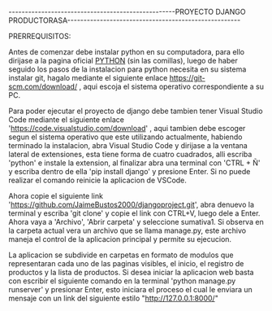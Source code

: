 ---------------------------------------------------PROYECTO DJANGO PRODUCTORASA-----------------------------------------------------

PRERREQUISITOS:

Antes de comenzar debe instalar python en su computadora, para ello dirijase a la pagina oficial [PYTHON](https://www.python.org/downloads/)
 (sin las comillas),
luego de haber seguido los pasos de la instalacion para python necesita en su sistema instalar git, hagalo mediante el siguiente enlace
https://git-scm.com/download/ , aqui escoja el sistema operativo correspondiente a su PC.

Para poder ejecutar el proyecto de django debe tambien tener Visual Studio Code mediante el siguiente enlace
'https://code.visualstudio.com/download' , aqui tambien debe escoger segun el sistema operativo que este utilizando actualmente,
habiendo terminado la instalacion, abra Visual Studio Code y dirijase a la ventana lateral de extensiones, esta tiene forma de
cuatro cuadrados, alli escriba 'python' e instale la extension, al finalizar abra una terminal con 'CTRL + Ñ' y escriba dentro de
ella 'pip install django' y presione Enter. Si no puede realizar el comando reinicie la aplicacion de VSCode.

Ahora copie el siguiente link 'https://github.com/JaimeBustos2000/djangoproject.git', abra denuevo la terminal y escriba 'git clone'
y copie el link con CTRL+V, luego dele a Enter. Ahora vaya a 'Archivo', 'Abrir carpeta' y seleccione sumativa1. Si observa en la carpeta
actual vera un archivo que se llama manage.py, este archivo maneja el control de la aplicacion principal y permite su ejecucion.

La aplicacion se subdivide en carpetas en formato de modulos que representaran cada uno de las paginas visibles, el inicio, el
registro de productos y la lista de productos. Si desea iniciar la aplicacion web basta con escribir el siguiente comando en la terminal
'python manage.py runserver' y presionar Enter, esto iniciara el proceso el cual le enviara un mensaje con un link del siguiente estilo
"http://127.0.0.1:8000/"

